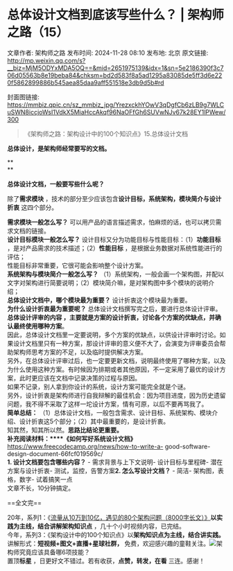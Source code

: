 # 总体设计文档到底该写些什么？ | 架构师之路（15）

文章作者: 架构师之路
发布时间: 2024-11-28 08:10
发布地: 北京
原文链接: http://mp.weixin.qq.com/s?__biz=MjM5ODYxMDA5OQ==&mid=2651975139&idx=1&sn=5e2186390f3c706d05563b8e19beba84&chksm=bd2d583f8a5ad1295a83085de5ff3d6e220f5862899886b545aea85daa9aff551518e3db9d5b#rd

封面图链接: https://mmbiz.qpic.cn/sz_mmbiz_jpg/YrezxckhYOwV3qDgfCb6zLB9g7WLCuSWN8iccjoWsI1VdkX5MiaHccAkqf96NaOFfGh6SUVwNJv67k28EY1lPWew/300

> 《架构师之路：架构设计中的100个知识点》15.总体设计文档

**总体设计，是架构师经常要写的文档。**

**  
**

**总体设计文档，一般要写些什么呢？**

除了**需求模块** ，技术的部分至少应该包含**设计目标，系统架构，模块简介与设计折衷** 这四个部分。

  
**需求模块一般怎么写？** 可以用产品的语言描述需求，怕麻烦的话，也可以拷贝需求文档的链接。  
**设计目标模块一般怎么写？** 设计目标又分为功能目标与性能目标：（1）**功能目标** ，是对产品需求的技术描述；（2）**性能目标**
，是根据业务数据对系统性能进行的评估；  
性能目标非常重要，它很可能会影响整个设计方案。  
**系统架构与模块简介一般怎么写？** （1）系统架构，一般会画一个架构图，并配以文字对架构进行简要说明；（2）模块简介嘛，是对架构图中多个模块的说明介绍；  
**总体设计文档中，哪个模块最为重要？** 设计折衷这个模块最为重要。  
**为什么设计折衷最为重要呢？** 总体设计文档撰写完之后，要进行总体设计评审。**总体设计评审的内容
，主要就是方案的设计折衷，讨论各个方案的优缺点，并确认最终使用哪种方案**。  
因此，总体设计文档里一定要说明，多个方案的优缺点，以供设计评审时讨论。如果设计文档里只有一种方案，那设计评审的意义便不大了，会演变为评审委员会帮助架构师思考方案的不足，以及临时提供解决方案。  
另外，在总体设计评审过后，也一定要更新文档，说明最终使用了哪种方案，以及为什么使用这种方案。有时候因为排期或者其他原因，不一定采用了最优的设计方案，此时更应该在文档中记录决策的过程与原因。  
如果不记录，别人拿到你设计的系统，设计方案可能完全就是个谜。  
另外，设计折衷是架构师进行自我辩解的最佳机会：因为项目进度，因为历史遗留问题，我不得不采取了这样一坨设计方案，情有可原，以后不要再骂我了。  
**简单总结：** （1）总体设计文档，一般包含需求、设计目标、系统架构、模块介绍、设计折衷这5个部分；（2）其中最重要的，是设计折衷。  
知其然，知其所以然。**思路比结论更重要。**  
**补充阅读材料：****《如何写好系统设计文档》** https://www.freecodecamp.org/news/how-to-write-a-
good-software-design-document-66fcf019569c/  
**1\. 设计文档要包含哪些内容？** \- 需求背景与上下文说明\- 设计目标与里程碑\- 潜在方案与设计折衷\- 测试，监控，告警方案**2\.
怎么写设计文档？** \- 简洁\- 架构图，表格，数字\- 试着搞笑一点  
文章不长，10分钟搞定。  

==全文完==

  
20年，系列1：《[流量从10万到10亿，遇见的80个架构问题（8000字长文）》](http://mp.weixin.qq.com/s?__biz=MjM5ODYxMDA5OQ==&mid=2651974945&idx=1&sn=58ff54415ddf2dd52d03f47a6790344b&chksm=bd2d58fd8a5ad1eb50a647f9443406bdf8bb6288688629f997b4e4c8d8514ca1624da3c2030d&scene=21#wechat_redirect)**以实践为主线，结合讲解架构知识点**
，几十个小时视频内容，已完结。  
今年，系列3：《架构设计中的100个知识点》以**架构知识点为主线，结合讲实践。** 讲解形式：**短视频+图文+直播+星球社群，**
免费，欢迎感兴趣的童鞋关注。![](https://mmbiz.qpic.cn/sz_mmbiz_png/YrezxckhYOwV3qDgfCb6zLB9g7WLCuSWuvTCRiaSggSbiaH7vcwgxd8ZicNOjdcrRZl4n8icHBO44ZeOWqBn3GghOw/640?wx_fmt=png&from=appmsg)架构师究竟应该具备哪6项技能？  
置顶**标星** ，日更好文不错过。若有收获，**点赞，转发，在看** 三连。感谢！


